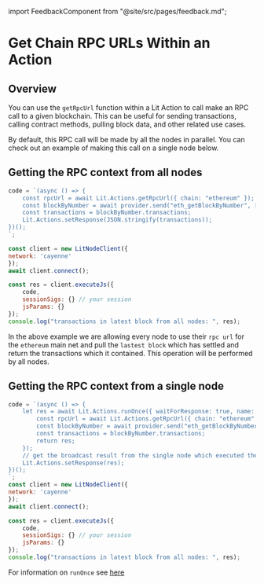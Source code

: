 import FeedbackComponent from "@site/src/pages/feedback.md";

# Get Chain RPC URLs Within an Action

## Overview

You can use the `getRpcUrl` function within a Lit Action to call make an RPC call to a given blockchain. This can be useful for sending transactions, calling contract methods, pulling block data, and other related use cases.

By default, this RPC call will be made by all the nodes in parallel. You can check out an example of making this call on a single node below.

## Getting the RPC context from all nodes
```js
code = `(async () => {
    const rpcUrl = await Lit.Actions.getRpcUrl({ chain: "ethereum" });
    const blockByNumber = await provider.send("eth_getBlockByNumber", ["pending", false]);
    const transactions = blockByNumber.transactions;
    Lit.Actions.setResponse(JSON.stringify(transactions));
})();
`;

const client = new LitNodeClient({
network: 'cayenne'
});
await client.connect();

const res = client.executeJs({
    code,
    sessionSigs: {} // your session
    jsParams: {}
});
console.log("transactions in latest block from all nodes: ", res);
```
In the above example we are allowing every node to use their `rpc url` for the `ethereum` main net and pull the `lastest block` which has settled and return the transactions which it contained. This operation will be performed by all nodes.

## Getting the RPC context from a single node

```js
code = `(async () => {
    let res = await Lit.Actions.runOnce({ waitForResponse: true, name: "txnSender" }, async () => {
        const rpcUrl = await Lit.Actions.getRpcUrl({ chain: "ethereum" });
        const blockByNumber = await provider.send("eth_getBlockByNumber", ["pending", false]);
        const transactions = blockByNumber.transactions;
        return res;
    });
    // get the broadcast result from the single node which executed the block query and return it from all clients.
    Lit.Actions.setResponse(res);
})();
`;
const client = new LitNodeClient({
network: 'cayenne'
});
await client.connect();

const res = client.executeJs({
    code,
    sessionSigs: {} // your session
    jsParams: {}
});
console.log("transactions in latest block from all nodes: ", res);
```

For information on `runOnce` see [here](./run-once.md)